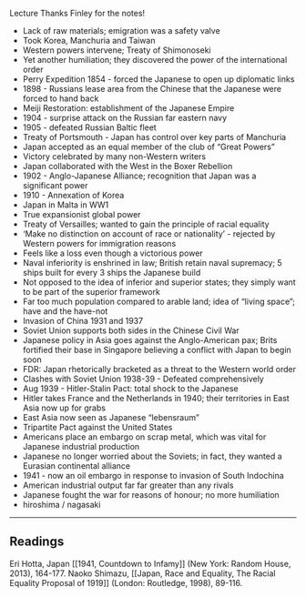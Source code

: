 Lecture
Thanks Finley for the notes!

- Lack of raw materials; emigration was a safety valve
- Took Korea, Manchuria and Taiwan
- Western powers intervene; Treaty of Shimonoseki
- Yet another humiliation; they discovered the power of the international order
- Perry Expedition 1854 - forced the Japanese to open up diplomatic links
- 1898 - Russians lease area from the Chinese that the Japanese were forced to hand back
- Meiji Restoration: establishment of the Japanese Empire
- 1904 - surprise attack on the Russian far eastern navy
- 1905 - defeated Russian Baltic fleet
- Treaty of Portsmouth - Japan has control over key parts of Manchuria
- Japan accepted as an equal member of the club of “Great Powers”
- Victory celebrated by many non-Western writers
- Japan collaborated with the West in the Boxer Rebellion
- 1902 - Anglo-Japanese Alliance; recognition that Japan was a significant power
- 1910 - Annexation of Korea
- Japan in Malta in WW1
- True expansionist global power
- Treaty of Versailles; wanted to gain the principle of racial equality
- ‘Make no distinction on account of race or nationality’ - rejected by Western powers for immigration reasons
- Feels like a loss even though a victorious power
- Naval inferiority is enshrined in law; British retain naval supremacy; 5 ships built for every 3 ships the Japanese build
- Not opposed to the idea of inferior and superior states; they simply want to be part of the superior framework
- Far too much population compared to arable land; idea of “living space”; have and the have-not
- Invasion of China 1931 and 1937
- Soviet Union supports both sides in the Chinese Civil War
- Japanese policy in Asia goes against the Anglo-American pax; Brits fortified their base in Singapore believing a conflict with Japan to begin soon
- FDR: Japan rhetorically bracketed as a threat to the Western world order
- Clashes with Soviet Union 1938-39 - Defeated comprehensively
- Aug 1939 - Hitler-Stalin Pact: total shock to the Japanese
- Hitler takes France and the Netherlands in 1940; their territories in East Asia now up for grabs
- East Asia now seen as Japanese “lebensraum”
- Tripartite Pact against the United States
- Americans place an embargo on scrap metal, which was vital for Japanese industrial production
- Japanese no longer worried about the Soviets; in fact, they wanted a Eurasian continental alliance
- 1941 - now an oil embargo in response to invasion of South Indochina
- American industrial output far far greater than any rivals
- Japanese fought the war for reasons of honour; no more humiliation
- hiroshima / nagasaki

---
## Readings
Eri Hotta, Japan [[1941, Countdown to Infamy]] (New York: Random House, 2013), 164-177.
Naoko Shimazu, [[Japan, Race and Equality, The Racial Equality Proposal of 1919]] (London: Routledge, 1998), 89-116.